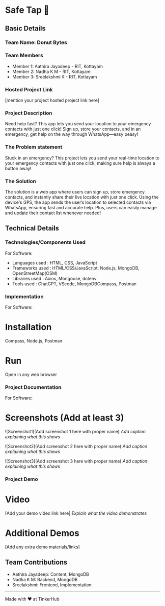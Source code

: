 # Safe Tap 🎯


## Basic Details
### Team Name: Donut Bytes


### Team Members
- Member 1: Aathira Jayadeep - RIT, Kottayam
- Member 2: Nadha K M - RIT, Kottayam
- Member 3: Sreelakshmi K - RIT, Kottayam

### Hosted Project Link
[mention your project hosted project link here]

### Project Description
Need help fast? This app lets you send your location to your emergency contacts with just one click! Sign up, store your contacts, and in an emergency, get help on the way through WhatsApp—easy peasy!

### The Problem statement
Stuck in an emergency? This project lets you send your real-time location to your emergency contacts with just one click, making sure help is always a button away!

### The Solution
The solution is a web app where users can sign up, store emergency contacts, and instantly share their live location with just one click. Using the device's GPS, the app sends the user’s location to selected contacts via WhatsApp, ensuring fast and accurate help. Plus, users can easily manage and update their contact list whenever needed!

## Technical Details
### Technologies/Components Used
For Software:
- Languages used : HTML, CSS, JavaScript
- Frameworks used : HTML/CSS/JavaScript, Node.js, MongoDB, OpenStreetMap(OSM)
- Libraries used : Axios, Mongoose, dotenv
- Tools used : ChatGPT, VScode, MongoDBCompass, Postman


### Implementation
For Software:
# Installation
Compass, Node.js, Postman

# Run
Open   in any web browser

### Project Documentation
For Software:

# Screenshots (Add at least 3)
![Screenshot1](Add screenshot 1 here with proper name)
*Add caption explaining what this shows*

![Screenshot2](Add screenshot 2 here with proper name)
*Add caption explaining what this shows*

![Screenshot3](Add screenshot 3 here with proper name)
*Add caption explaining what this shows*


### Project Demo
# Video
[Add your demo video link here]
*Explain what the video demonstrates*

# Additional Demos
[Add any extra demo materials/links]

## Team Contributions
- Aathira Jayadeep: Content, MongoDB
- Nadha K M: Backend, MongoDB
- Sreelakshmi: Frontend, Implementation

---
Made with ❤️ at TinkerHub
